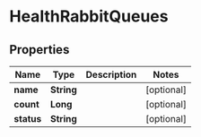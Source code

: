 

# HealthRabbitQueues

## Properties

Name | Type | Description | Notes
------------ | ------------- | ------------- | -------------
**name** | **String** |  |  [optional]
**count** | **Long** |  |  [optional]
**status** | **String** |  |  [optional]




